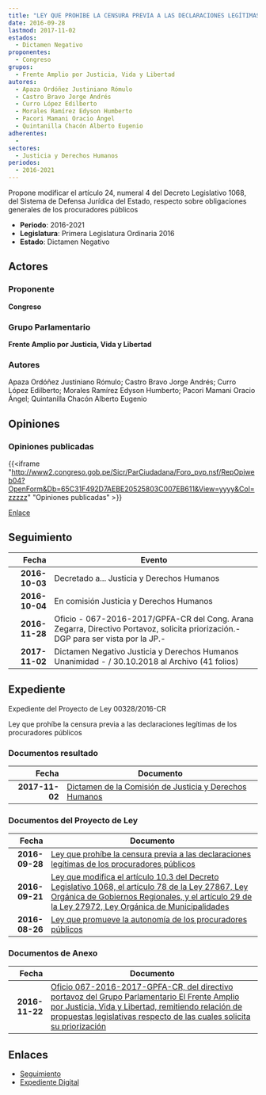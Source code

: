 ```yaml
---
title: "LEY QUE PROHIBE LA CENSURA PREVIA A LAS DECLARACIONES LEGÍTIMAS DE LOS PROCURADORES PÚBLICOS"
date: 2016-09-28
lastmod: 2017-11-02
estados: 
  - Dictamen Negativo
proponentes: 
  - Congreso
grupos: 
  - Frente Amplio por Justicia, Vida y Libertad
autores: 
  - Apaza Ordóñez Justiniano Rómulo
  - Castro Bravo Jorge Andrés
  - Curro López Edilberto
  - Morales Ramírez Edyson Humberto
  - Pacori Mamani Oracio Ángel
  - Quintanilla Chacón Alberto Eugenio
adherentes: 
  - 
sectores: 
  - Justicia y Derechos Humanos
periodos: 
  - 2016-2021
---
```


Propone modificar el artículo 24, numeral 4 del Decreto Legislativo 1068, del Sistema de Defensa Jurídica del Estado, respecto sobre obligaciones generales de los procuradores públicos

- **Periodo**: 2016-2021
- **Legislatura**: Primera Legislatura Ordinaria 2016
- **Estado**: Dictamen Negativo

## Actores

### Proponente

**Congreso**

### Grupo Parlamentario

**Frente Amplio por Justicia, Vida y Libertad**

### Autores

Apaza Ordóñez Justiniano Rómulo; Castro Bravo Jorge Andrés; Curro López Edilberto; Morales Ramírez Edyson Humberto; Pacori Mamani Oracio Ángel; Quintanilla Chacón Alberto Eugenio


## Opiniones

### Opiniones publicadas

{{<iframe "http://www2.congreso.gob.pe/Sicr/ParCiudadana/Foro_pvp.nsf/RepOpiweb04?OpenForm&Db=65C31F492D7AEBE20525803C007EB611&View=yyyy&Col=zzzzz" "Opiniones publicadas" >}}

[Enlace](http://www2.congreso.gob.pe/Sicr/ParCiudadana/Foro_pvp.nsf/RepOpiweb04?OpenForm&Db=65C31F492D7AEBE20525803C007EB611&View=yyyy&Col=zzzzz)

## Seguimiento

| Fecha | Evento |
|------:|--------|
| **2016-10-03** | Decretado a... Justicia y Derechos Humanos|
| **2016-10-04** | En comisión Justicia y Derechos Humanos|
| **2016-11-28** | Oficio - 067-2016-2017/GPFA-CR del Cong. Arana Zegarra, Directivo Portavoz, solicita priorización.-DGP para ser vista por la JP.-|
| **2017-11-02** | Dictamen Negativo Justicia y Derechos Humanos Unanimidad - / 30.10.2018 al Archivo (41 folios)|


## Expediente

Expediente del Proyecto de Ley 00328/2016-CR

Ley que prohíbe la censura previa a las declaraciones legítimas de los procuradores públicos


### Documentos resultado

| Fecha | Documento |
|------:|--------|
| **2017-11-02** | [Dictamen de la Comisión de Justicia y Derechos Humanos](http://www.leyes.congreso.gob.pe/Documentos/2016_2021/Dictamenes/Proyectos_de_Ley/00157DC15MAY20171102.pdf) |

### Documentos del Proyecto de Ley

| Fecha | Documento |
|------:|--------|
| **2016-09-28** | [Ley que prohíbe la censura previa a las declaraciones legítimas de los procuradores públicos](http://www.leyes.congreso.gob.pe/Documentos/2016_2021/Proyectos_de_Ley_y_de_Resoluciones_Legislativas/PL0032820160928..pdf) |
| **2016-09-21** | [Ley que modifica el artículo 10.3 del Decreto Legislativo 1068, el artículo 78 de la Ley 27867, Ley Orgánica de Gobiernos Regionales, y el artículo 29 de la Ley 27972, Ley Orgánica de Municipalidades](http://www.leyes.congreso.gob.pe/Documentos/2016_2021/Proyectos_de_Ley_y_de_Resoluciones_Legislativas/PL0027820160921.pdf) |
| **2016-08-26** | [Ley que promueve la autonomía de los procuradores públicos](http://www.leyes.congreso.gob.pe/Documentos/2016_2021/Proyectos_de_Ley_y_de_Resoluciones_Legislativas/PL0015720160826..pdf) |

### Documentos de Anexo

| Fecha | Documento |
|------:|--------|
| **2016-11-22** | [Oficio 067-2016-2017-GPFA-CR, del directivo portavoz del Grupo Parlamentario El Frente Amplio por Justicia, Vida y Libertad, remitiendo relación de propuestas legislativas respecto de las cuales solicita su priorización](http://www.leyes.congreso.gob.pe/Documentos/2016_2021/Oficios/Grupos_Parlamentarios/OFICIO-067-2016-2017-GPFA-CR.pdf) |

## Enlaces 

- [Seguimiento](http://www2.congreso.gob.pe/Sicr/TraDocEstProc/CLProLey2016.nsf/f7fff46988ca05b1052578e100829cc7/9e52a03074abb10e0525803d0004965a?OpenDocument)
- [Expediente Digital](http://www2.congreso.gob.pehttp://www2.congreso.gob.pe/Sicr/TraDocEstProc/CLProLey2016.nsf/f7fff46988ca05b1052578e100829cc7/9e52a03074abb10e0525803d0004965a?OpenDocument&Click=05257FB7005EB655.eb71d0cf91d8294e05256cdf006b5706/$Body/0.1C6C)
